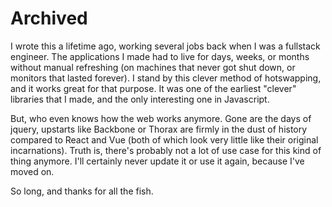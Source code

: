 # Archived

I wrote this a lifetime ago, working several jobs back when I was a fullstack engineer. The applications I made had to live for days, weeks, or months without manual refreshing (on machines that never got shut down, or monitors that lasted forever). I stand by this clever method of hotswapping, and it works great for that purpose. It was one of the earliest "clever" libraries that I made, and the only interesting one in Javascript.

But, who even knows how the web works anymore. Gone are the days of jquery, upstarts like Backbone or Thorax are firmly in the dust of history compared to React and Vue (both of which look very little like their original incarnations). Truth is, there's probably not a lot of use case for this kind of thing anymore. I'll certainly never update it or use it again, because I've moved on.

So long, and thanks for all the fish.